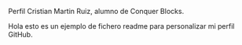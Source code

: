 Perfil Cristian Martin Ruiz, alumno de Conquer Blocks.

Hola esto es un ejemplo de fichero readme para personalizar mi perfil GitHub.
